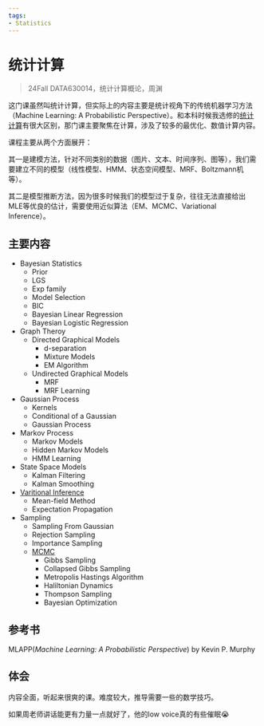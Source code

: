 ```yaml
---
tags:
- Statistics
---
```


# 统计计算
> 24Fall DATA630014，统计计算概论，周渊

这门课虽然叫统计计算，但实际上的内容主要是统计视角下的传统机器学习方法（Machine Learning: A Probabilistic Perspective）。和本科时候我选修的[统计计算](../../elective/Computational_Statistics.md)有很大区别，那门课主要聚焦在计算，涉及了较多的最优化、数值计算内容。

课程主要从两个方面展开：

其一是建模方法，针对不同类别的数据（图片、文本、时间序列、图等），我们需要建立不同的模型（线性模型、HMM、状态空间模型、MRF、Boltzmann机等）。

其二是模型推断方法，因为很多时候我们的模型过于复杂，往往无法直接给出MLE等优良的估计，需要使用近似算法（EM、MCMC、Variational Inference）。

## 主要内容

- Bayesian Statistics
    - Prior
    - LGS
    - Exp family
    - Model Selection
    - BIC
    - Bayesian Linear Regression
    - Bayesian Logistic Regression
- Graph Theroy
    - Directed Graphical Models
        - d-separation
        - Mixture Models
        - EM Algorithm
    - Undirected Graphical Models
        - MRF
        - MRF Learning
- Gaussian Process
    - Kernels
    - Conditional of a Gaussian
    - Gaussian Process
- Markov Process
    - Markov Models
    - Hidden Markov Models
    - HMM Learning
- State Space Models
    - Kalman Filtering
    - Kalman Smoothing
- [Varitional Inference](./varitional_inference.md)
    - Mean-field Method
    - Expectation Propagation
- Sampling
    - Sampling From Gaussian
    - Rejection Sampling
    - Importance Sampling
    - [MCMC](./mcmc.md)
        - Gibbs Sampling
        - Collapsed Gibbs Sampling
        - Metropolis Hastings Algorithm
        - Haliltonian Dynamics
        - Thompson Sampling
        - Bayesian Optimization

## 参考书

MLAPP(*Machine Learning: A Probabilistic Perspective*) by Kevin P. Murphy

## 体会
内容全面，听起来很爽的课。难度较大，推导需要一些的数学技巧。

如果周老师讲话能更有力量一点就好了，他的low voice真的有些催眠😭